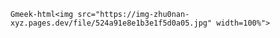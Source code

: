 `Gmeek-html<img src="https://img-zhu0nan-xyz.pages.dev/file/524a91e8e1b3e1f5d0a05.jpg" width=100%">`
<!-- ##{"timestamp":1672070400}## -->